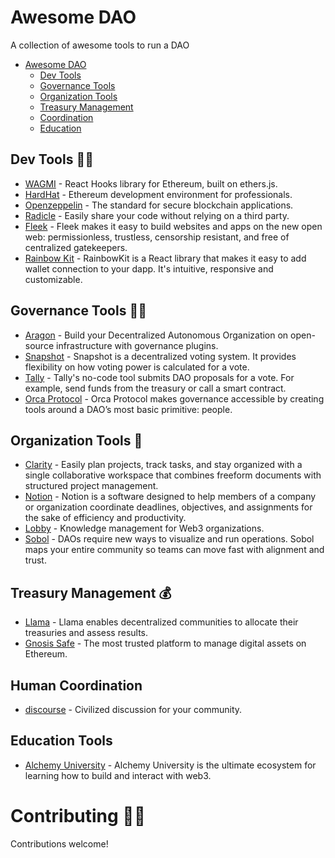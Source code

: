 # Awesome DAO
A collection of awesome tools to run a DAO

* [Awesome DAO](#awesome-dao)
  * [Dev Tools](#dev-tools-%EF%B8%8F)
  * [Governance Tools](#governance-tools-%EF%B8%8F)
  * [Organization Tools](#organization-tools-)
  * [Treasury Management](#treasury-management-)
  * [Coordination](#human-coordination)
  * [Education](#education-tools)

## Dev Tools 🧙‍♀️

* [WAGMI](https://wagmi.sh/) - React Hooks library for Ethereum, built on ethers.js.
* [HardHat](https://github.com/bower/bower) - Ethereum development environment for professionals.
* [Openzeppelin](https://openzeppelin.com/) - The standard for secure blockchain applications.
* [Radicle](https://radicle.xyz/) - Easily share your code without relying on a third party.
* [Fleek](https://fleek.co/) - Fleek makes it easy to build websites and apps on the new open web: permissionless, trustless, censorship resistant, and free of centralized gatekeepers.
* [Rainbow Kit](https://www.rainbowkit.com/docs/introduction) - RainbowKit is a React library that makes it easy to add wallet connection to your dapp. It's intuitive, responsive and customizable.

## Governance Tools 🧑‍⚖️

* [Aragon](https://aragon.org/) - Build your Decentralized Autonomous Organization on open-source infrastructure with governance plugins.
* [Snapshot](https://snapshot.org) - Snapshot is a decentralized voting system. It provides flexibility on how voting power is calculated for a vote.
* [Tally](https://www.tally.xyz/) - Tally's no-code tool submits DAO proposals for a vote. For example, send funds from the treasury or call a smart contract.
* [Orca Protocol](https://www.orcaprotocol.org/) - Orca Protocol makes governance accessible by creating tools around a DAO’s most basic primitive: people.

## Organization Tools 🧠

* [Clarity](https://www.clarity.so/) - Easily plan projects, track tasks, and stay organized with a single collaborative workspace that combines freeform documents with structured project management.
* [Notion](https://www.notion.so/) - Notion is a software designed to help members of a company or organization coordinate deadlines, objectives, and assignments for the sake of efficiency and productivity.
* [Lobby](https://www.lobby.so/) - Knowledge management for Web3 organizations.
* [Sobol](https://sobol.io/) - DAOs require new ways to visualize and run operations. Sobol maps your entire community so teams can move fast with alignment and trust.

## Treasury Management 💰

* [Llama](https://llama.xyz/) - Llama enables decentralized communities to allocate their treasuries and assess results.
* [Gnosis Safe](https://gnosis-safe.io/) - The most trusted platform to manage digital assets on Ethereum.

## Human Coordination

* [discourse](https://www.discourse.org/) - Civilized discussion for your community.

## Education Tools
* [Alchemy University](https://university.alchemy.com/home) - Alchemy University is the ultimate ecosystem for learning how to build and interact with web3.

# Contributing 👩‍💻

Contributions welcome!


